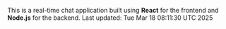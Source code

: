 This is a real-time chat application built using **React** for the frontend and **Node.js** for the backend.
Last updated: Tue Mar 18 08:11:30 UTC 2025
